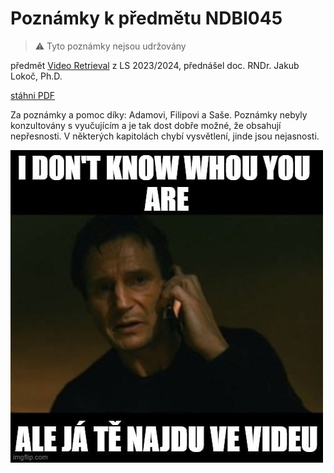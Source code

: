 # Poznámky k předmětu NDBI045

> :warning: Tyto poznámky nejsou udržovány

předmět [Video Retrieval](https://is.cuni.cz/studium/predmety/index.php?id=b9c1b2a63ae27356c577e99b227add26&tid=&do=predmet&kod=NDBI045) z LS 2023/2024, přednášel doc. RNDr. Jakub Lokoč, Ph.D.

[stáhni PDF](https://github.com/v-dvorak/ndbi045-notes/releases/download/Latest/notes.pdf)

Za poznámky a pomoc díky: Adamovi, Filipovi a Saše. Poznámky nebyly konzultovány s vyučujícím a je tak dost dobře možné, že obsahují nepřesnosti. V některých kapitolách chybí vysvětlení, jinde jsou nejasnosti.

![](images/meme.png)